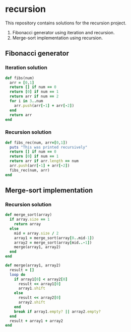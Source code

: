 # recursion

This repository contains solutions for the recursion project.
1. Fibonacci generator using iteration and recursion.
2. Merge-sort implementation using recursion.

## Fibonacci generator

### Iteration solution
```ruby
def fibs(num)
  arr = [0,1]
  return [] if num == 0
  return [0] if num == 1
  return arr if num == 2
  for i in 3..num
    arr.push(arr[-1] + arr[-2])
  end
  return arr
end
```

### Recursion solution
```ruby
def fibs_rec(num, arr=[0,1])
  puts "This was printed recursively"
  return [] if num == 0
  return [0] if num == 1
  return arr if arr.length == num
  arr.push(arr[-1] + arr[-2])
  fibs_rec(num, arr)
end
```

## Merge-sort implementation

### Recursion solution

```ruby
def merge_sort(array)
  if array.size == 1
    return array
  else
    mid = array.size / 2
    array1 = merge_sort(array[0..mid-1])
    array2 = merge_sort(array[mid..-1])
    merge(array1, array2)
  end
end

def merge(array1, array2)
  result = []
  loop do
    if array1[0] < array2[0]
      result << array1[0]
      array1.shift
    else
      result << array2[0]
      array2.shift
    end
    break if array1.empty? || array2.empty?
  end
  result + array1 + array2
end
```